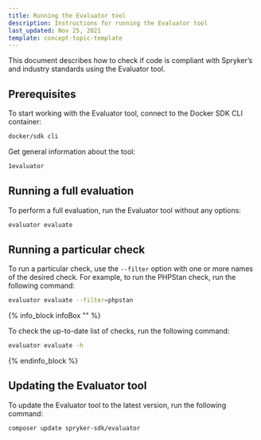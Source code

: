 ```yaml
---
title: Running the Evaluator tool
description: Instructions for running the Evaluator tool
last_updated: Nov 25, 2021
template: concept-topic-template
---
```

This document describes how to check if code is compliant with Spryker’s and industry standards using the Evaluator tool.

## Prerequisites

To start working with the Evaluator tool, connect to the Docker SDK CLI container:

```bash
docker/sdk cli
```

Get general information about the tool:

```bash
1evaluator
```

## Running a full evaluation

To perform a full evaluation, run the Evaluator tool without any options:

```bash
evaluator evaluate
```

## Running a particular check

To run a particular check, use the `--filter` option with one or more names of the desired check. For example, to run the PHPStan check, run the following command:

```bash
evaluator evaluate --filter=phpstan
```

{% info_block infoBox "" %}

To check the up-to-date list of checks, run the following command:

```bash
evaluator evaluate -h
```

{% endinfo_block %}


## Updating the Evaluator tool

To update the Evaluator tool to the latest version, run the following command:

```bash
composer update spryker-sdk/evaluator
```
